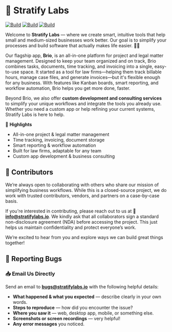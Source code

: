 # 🚀 Stratify Labs

[![Build](https://github.com/StratifyLab/brio/actions/workflows/BuildOnRender.yml/badge.svg?branch=dev)](https://github.com/StratifyLab/brio/actions/workflows/BuildOnRender.yml)
[![Build](https://github.com/StratifyLab/brio/actions/workflows/BuildOracle.yml/badge.svg?branch=dev)](https://github.com/StratifyLab/brio/actions/workflows/BuildOracle.yml)
[![Build](https://github.com/StratifyLab/brio-devops/actions/workflows/Deploy-to-Oracle.yml/badge.svg)](https://github.com/StratifyLab/brio-devops/actions/workflows/Deploy-to-Oracle.yml)


Welcome to **Stratify Labs** — where we create smart, intuitive tools that help small and medium-sized businesses work better. Our goal is to simplify your processes and build software that actually makes life easier. 🧠💼

Our flagship app, **Brio**, is an all-in-one platform for project and legal matter management. Designed to keep your team organized and on track, Brio combines tasks, documents, time tracking, and invoicing into a single, easy-to-use space. It started as a tool for law firms—helping them track billable hours, manage case files, and generate invoices—but it's flexible enough for any business. With features like Kanban boards, smart reporting, and workflow automation, Brio helps you get more done, faster.

Beyond Brio, we also offer **custom development and consulting services** to simplify your unique workflows and integrate the tools you already use. Whether you need a custom app or help refining your current systems, Stratify Labs is here to help.

📌 **Highlights**  
- All-in-one project & legal matter management  
- Time tracking, invoicing, document storage  
- Smart reporting & workflow automation  
- Built for law firms, adaptable for any team  
- Custom app development & business consulting  



## 🙌 Contributors

We’re always open to collaborating with others who share our mission of simplifying business workflows. While this is a closed-source project, we do work with trusted contributors, vendors, and partners on a case-by-case basis.

If you're interested in contributing, please reach out to us at 📧 **info@stratifylabs.io**. We kindly ask that all collaborators sign a standard non-disclosure agreement (NDA) before accessing the project. This just helps us maintain confidentiality and protect everyone’s work.

We’re excited to hear from you and explore ways we can build great things together!


## 🐛 Reporting Bugs

### 📥 Email Us Directly
Send an email to **bugs@stratifylabs.io** with the following helpful details:
- **What happened & what you expected** — describe clearly in your own words.
- **Steps to reproduce** — how did you encounter the issue?
- **Where you saw it** — web, desktop app, mobile, or something else.
- **Screenshots or screen recordings** — very helpful!
- **Any error messages** you noticed.
